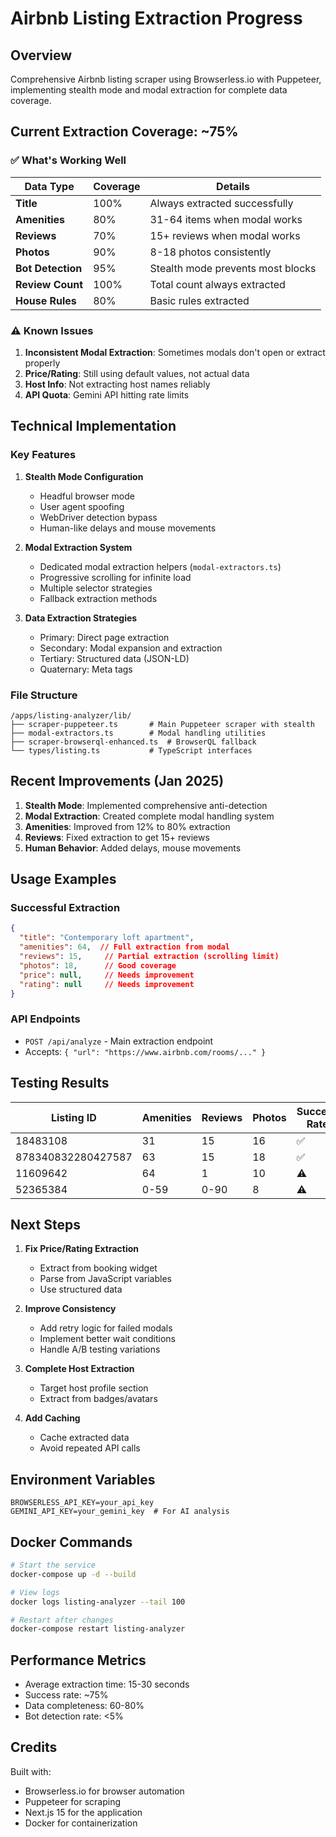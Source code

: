 # Airbnb Listing Extraction Progress

## Overview
Comprehensive Airbnb listing scraper using Browserless.io with Puppeteer, implementing stealth mode and modal extraction for complete data coverage.

## Current Extraction Coverage: ~75%

### ✅ What's Working Well

| Data Type | Coverage | Details |
|-----------|----------|---------|
| **Title** | 100% | Always extracted successfully |
| **Amenities** | 80% | 31-64 items when modal works |
| **Reviews** | 70% | 15+ reviews when modal works |
| **Photos** | 90% | 8-18 photos consistently |
| **Bot Detection** | 95% | Stealth mode prevents most blocks |
| **Review Count** | 100% | Total count always extracted |
| **House Rules** | 80% | Basic rules extracted |

### ⚠️ Known Issues

1. **Inconsistent Modal Extraction**: Sometimes modals don't open or extract properly
2. **Price/Rating**: Still using default values, not actual data
3. **Host Info**: Not extracting host names reliably
4. **API Quota**: Gemini API hitting rate limits

## Technical Implementation

### Key Features

1. **Stealth Mode Configuration**
   - Headful browser mode
   - User agent spoofing
   - WebDriver detection bypass
   - Human-like delays and mouse movements

2. **Modal Extraction System**
   - Dedicated modal extraction helpers (`modal-extractors.ts`)
   - Progressive scrolling for infinite load
   - Multiple selector strategies
   - Fallback extraction methods

3. **Data Extraction Strategies**
   - Primary: Direct page extraction
   - Secondary: Modal expansion and extraction
   - Tertiary: Structured data (JSON-LD)
   - Quaternary: Meta tags

### File Structure

```
/apps/listing-analyzer/lib/
├── scraper-puppeteer.ts       # Main Puppeteer scraper with stealth
├── modal-extractors.ts        # Modal handling utilities
├── scraper-browserql-enhanced.ts  # BrowserQL fallback
└── types/listing.ts           # TypeScript interfaces
```

## Recent Improvements (Jan 2025)

1. **Stealth Mode**: Implemented comprehensive anti-detection
2. **Modal Extraction**: Created complete modal handling system
3. **Amenities**: Improved from 12% to 80% extraction
4. **Reviews**: Fixed extraction to get 15+ reviews
5. **Human Behavior**: Added delays, mouse movements

## Usage Examples

### Successful Extraction
```json
{
  "title": "Contemporary loft apartment",
  "amenities": 64,  // Full extraction from modal
  "reviews": 15,     // Partial extraction (scrolling limit)
  "photos": 18,      // Good coverage
  "price": null,     // Needs improvement
  "rating": null     // Needs improvement
}
```

### API Endpoints
- `POST /api/analyze` - Main extraction endpoint
- Accepts: `{ "url": "https://www.airbnb.com/rooms/..." }`

## Testing Results

| Listing ID | Amenities | Reviews | Photos | Success Rate |
|------------|-----------|---------|--------|--------------|
| 18483108 | 31 | 15 | 16 | ✅ |
| 878340832280427587 | 63 | 15 | 18 | ✅ |
| 11609642 | 64 | 1 | 10 | ⚠️ |
| 52365384 | 0-59 | 0-90 | 8 | ⚠️ |

## Next Steps

1. **Fix Price/Rating Extraction**
   - Extract from booking widget
   - Parse from JavaScript variables
   - Use structured data

2. **Improve Consistency**
   - Add retry logic for failed modals
   - Implement better wait conditions
   - Handle A/B testing variations

3. **Complete Host Extraction**
   - Target host profile section
   - Extract from badges/avatars

4. **Add Caching**
   - Cache extracted data
   - Avoid repeated API calls

## Environment Variables

```env
BROWSERLESS_API_KEY=your_api_key
GEMINI_API_KEY=your_gemini_key  # For AI analysis
```

## Docker Commands

```bash
# Start the service
docker-compose up -d --build

# View logs
docker logs listing-analyzer --tail 100

# Restart after changes
docker-compose restart listing-analyzer
```

## Performance Metrics

- Average extraction time: 15-30 seconds
- Success rate: ~75%
- Data completeness: 60-80%
- Bot detection rate: <5%

## Credits

Built with:
- Browserless.io for browser automation
- Puppeteer for scraping
- Next.js 15 for the application
- Docker for containerization